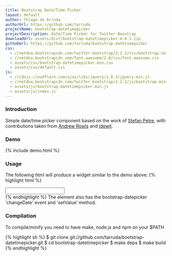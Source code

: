 ```yaml
---
title: Bootstrap Date/Time Picker
layout: default
author: Thiago de Arruda
authorUrl: https://github.com/tarruda
projectName: bootstrap-datetimepicker
projectDescription: Date/Time Picker for Twitter Boostrap 
downloadUrl: assets/dist/bootstrap-datetimepicker-0.0.1.zip
githubUrl: https://github.com/tarruda/bootstrap-datetimepicker
css:
  - //netdna.bootstrapcdn.com/twitter-bootstrap/2.2.2/css/bootstrap.no-icons.min.css
  - //netdna.bootstrapcdn.com/font-awesome/2.0/css/font-awesome.css
  - assets/css/bootstrap-datetimepicker.min.css
  - assets/css/default.css
js:
  - //cdnjs.cloudflare.com/ajax/libs/jquery/1.8.3/jquery.min.js
  - //netdna.bootstrapcdn.com/twitter-bootstrap/2.2.2/js/bootstrap.min.js
  - assets/js/bootstrap-datetimepicker.min.js
  - assets/js/index.js
---
```

### Introduction
Simple date/time picker component based on the work of [Stefan Petre](http://www.eyecon.ro/bootstrap-datepicker/),
with contributions taken from [Andrew Rowls](https://github.com/eternicode) and
[jdewit](https://github.com/jdewit).

### Demo
{% include demo.html %}

### Usage
The following html will produce a widget similar to the demo above:
{% highlight html %}
<html>
  <head>
    <link rel="stylesheet" type="text/css" media="screen"
     href="http://tarruda.github.com/bootstrap-datetimepicker/stylesheets/bootstrap-datetimepicker.min.css">
  </head>
  <body>
    <div id="datetimepicker" class="input-append date">
      <input type="text"></input>
      <span class="add-on">
        <i data-time-icon="icon-time" data-date-icon="icon-calendar"></i>
      </span>
    </div>
    <script type="text/javascript"
     src="//cdnjs.cloudflare.com/ajax/libs/jquery/1.8.3/jquery.min.js">
    </script> 
    <script type="text/javascript"
     src="//netdna.bootstrapcdn.com/twitter-bootstrap/2.2.2/js/bootstrap.min.js">
    </script>
    <script type="text/javascript"
     src="http://tarruda.github.com/bootstrap-datetimepicker/javascripts/bootstrap-datetimepicker.min.js">
    </script>
    <script type="text/javascript">
      $('#datetimepicker').datetimepicker({
        format: 'MM/dd/yyyy hh:mm',
        language: 'en',
        pickDate: true,
        pickTime: true,
        hourStep: 1,
        minuteStep: 15,
        secondStep: 30,
        inputMask: true
      });
    </script>
  </body>
{% endhighlight %}
The element also has the bootstrap-datepicker 'changeDate' event and 'setValue' method.

### Compilation
To compile/minify you need to have make, node.js and npm on your $PATH

{% highlight sh %}
$ git clone git://github.com/tarruda/bootstrap-datetimepicker.git
$ cd bootstrap-datetimepicker
$ make deps
$ make build
{% endhighlight %}

